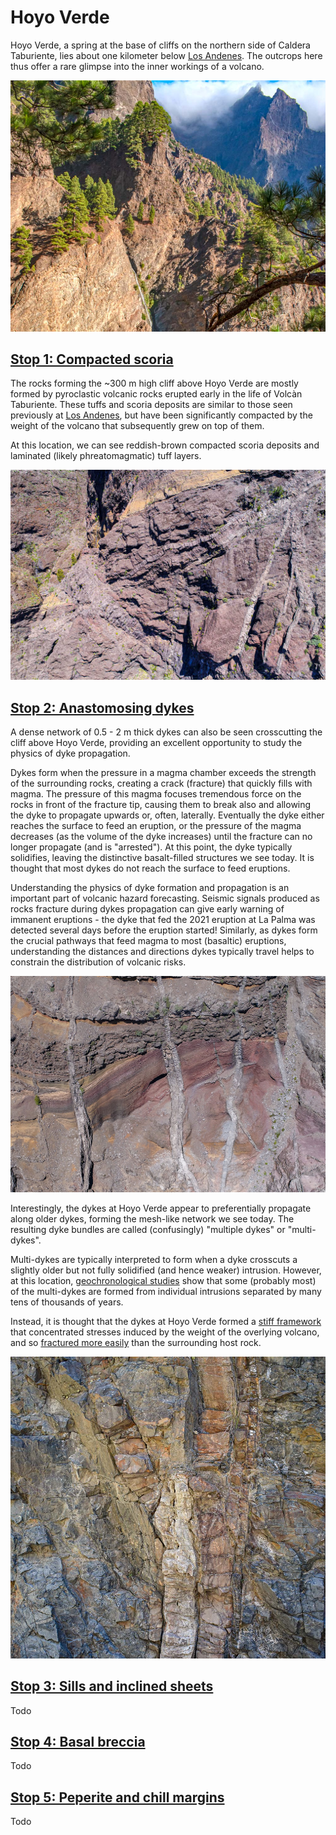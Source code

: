 
# Hoyo Verde

Hoyo Verde, a spring at the base of cliffs on the northern side of Caldera Taburiente, lies about one kilometer below [Los Andenes](./#losandenes1). The outcrops here thus offer a rare glimpse into the inner workings of a volcano. 

![Perched above an impressive waterfall, Hoyo Verde offers a verdant oasis after a strenuous hike. It is one of the few places where the base of the cliffs forming Caldera Taburiente can be safely approached.](img/hoyoverde.jpg)

## [Stop 1: Compacted scoria](./#hoyoverdecliffa)

The rocks forming the ~300 m high cliff above Hoyo Verde are mostly formed by pyroclastic volcanic rocks erupted early in the life of Volcàn Taburiente. These tuffs and scoria deposits are similar to those seen previously at [Los Andenes](./#losandenes1d), but have been significantly compacted by the weight of the volcano that subsequently grew on top of them.

At this location, we can see reddish-brown compacted scoria deposits and laminated (likely phreatomagmatic) tuff layers.

![Scoria and tuff deposits make up large parts of the lower Taburiente edifice, as exposed here at Hoyo Verde. These are densely crosscut by dykes, sills and inclined sheets.](img/hoyoVerdeScoria.jpg)

## [Stop 2: Anastomosing dykes](./#hoyoverdecliffb)

A dense network of 0.5 - 2 m thick dykes can also be seen crosscutting the cliff above Hoyo Verde, providing an excellent opportunity to study the physics of dyke propagation. 

Dykes form when the pressure in a magma chamber exceeds the strength of the surrounding rocks, creating a crack (fracture) that quickly fills with magma. The pressure of this magma focuses tremendous force on the rocks in front of the fracture tip, causing them to break also and allowing the dyke to propagate upwards or, often, laterally. Eventually the dyke either reaches the surface to feed an eruption, or the pressure of the magma decreases (as the volume of the dyke increases) until the fracture can no longer propagate (and is "arrested"). At this point, the dyke typically solidifies, leaving the distinctive basalt-filled structures we see today. It is thought that most dykes do not reach the surface to feed eruptions.

Understanding the physics of dyke formation and propagation is an important part of volcanic hazard forecasting. Seismic signals produced as rocks fracture during dykes propagation can give early warning of immanent eruptions - the dyke that fed the 2021 eruption at La Palma was detected several days before the eruption started! Similarly, as dykes form the crucial pathways that feed magma to most (basaltic) eruptions, understanding the distances and directions dykes typically travel helps to constrain the distribution of volcanic risks.

![Dykes exposed in cliffs along the southern rim of Caldera Taburiente. The older dyke near the center of the image was not able to propagate across the stiff lava-flow unit, and was instead "arrested" at the contact. The second dyke had sufficient energy to continue across this boundary.](img/dykeArrest.jpg)

Interestingly, the dykes at Hoyo Verde appear to preferentially propagate along older dykes, forming the mesh-like network we see today. The resulting dyke bundles are called (confusingly) "multiple dykes" or "multi-dykes". 

Multi-dykes are typically interpreted to form when a dyke crosscuts a slightly older but not fully solidified (and hence weaker) intrusion. However, at this location, [geochronological studies](./todo) show that some (probably most) of the multi-dykes are formed from individual intrusions separated by many tens of thousands of years. 

Instead, it is thought that the dykes at Hoyo Verde formed a [stiff framework](./todo) that concentrated stresses induced by the weight of the overlying volcano, and so [fractured more easily](./todo) than the surrounding host rock.

![A multi-dyke constructed from three distinct dykes: two basaltic and one with a more felsic composition (white). Multi-dykes made from intrusions with varied compositions are called "composite intrusions". In this example, the inner felsic dyke appears to have arrested at the intersection of the two older dykes.](img/compositeDyke.jpg) 

## [Stop 3: Sills and inclined sheets](./#hoyoverdecliffc)

Todo


## [Stop 4: Basal breccia](./#hoyoverdecliffe)

Todo

## [Stop 5: Peperite and chill margins](./#hoyoverdecliffd)

Todo



